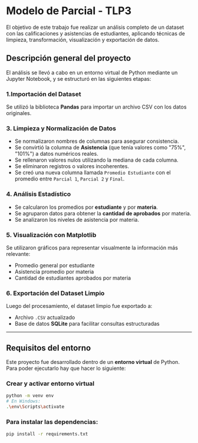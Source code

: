# Modelo de Parcial - TLP3

El objetivo de este trabajo fue realizar un análisis completo de un dataset con las calificaciones y asistencias de estudiantes, aplicando técnicas de limpieza, transformación, visualización y exportación de datos.

## Descripción general del proyecto

El análisis se llevó a cabo en un entorno virtual de Python mediante un Jupyter Notebook, y se estructuró en las siguientes etapas:

### 1.Importación del Dataset

Se utilizó la biblioteca **Pandas** para importar un archivo CSV con los datos originales.

### 3. Limpieza y Normalización de Datos

- Se normalizaron nombres de columnas para asegurar consistencia.
- Se convirtió la columna de **Asistencia** (que tenía valores como "75%", "101%") a datos numéricos reales.
- Se rellenaron valores nulos utilizando la mediana de cada columna.
- Se eliminaron registros o valores incoherentes.
- Se creó una nueva columna llamada `Promedio Estudiante` con el promedio entre `Parcial 1`, `Parcial 2` y `Final`.

### 4. Análisis Estadístico

- Se calcularon los promedios por **estudiante** y por **materia**.
- Se agruparon datos para obtener la **cantidad de aprobados** por materia.
- Se analizaron los niveles de asistencia por materia.

### 5. Visualización con Matplotlib

Se utilizaron gráficos para representar visualmente la información más relevante:

- Promedio general por estudiante
- Asistencia promedio por materia
- Cantidad de estudiantes aprobados por materia

### 6. Exportación del Dataset Limpio

Luego del procesamiento, el dataset limpio fue exportado a:

- Archivo `.CSV` actualizado
- Base de datos **SQLite** para facilitar consultas estructuradas

---

## Requisitos del entorno

Este proyecto fue desarrollado dentro de un **entorno virtual** de Python. Para poder ejecutarlo hay que hacer lo siguiente:

### Crear y activar entorno virtual

```bash
python -m venv env
# En Windows:
.\env\Scripts\activate
```

### Para instalar las dependencias:

```bash
pip install -r requirements.txt
```

